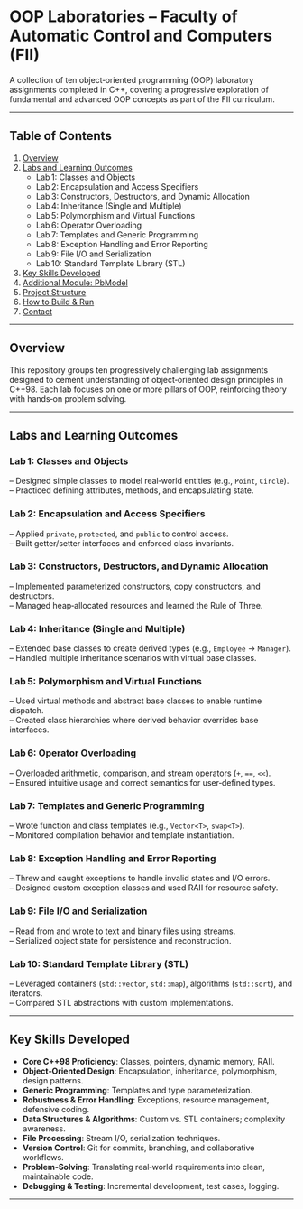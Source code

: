# OOP Laboratories – Faculty of Automatic Control and Computers (FII)

A collection of ten object‑oriented programming (OOP) laboratory assignments completed in C++, covering a progressive exploration of fundamental and advanced OOP concepts as part of the FII curriculum.

---

## Table of Contents

1. [Overview](#overview)  
2. [Labs and Learning Outcomes](#labs-and-learning-outcomes)  
   - Lab 1: Classes and Objects  
   - Lab 2: Encapsulation and Access Specifiers  
   - Lab 3: Constructors, Destructors, and Dynamic Allocation  
   - Lab 4: Inheritance (Single and Multiple)  
   - Lab 5: Polymorphism and Virtual Functions  
   - Lab 6: Operator Overloading  
   - Lab 7: Templates and Generic Programming  
   - Lab 8: Exception Handling and Error Reporting  
   - Lab 9: File I/O and Serialization  
   - Lab 10: Standard Template Library (STL)  
3. [Key Skills Developed](#key-skills-developed)  
4. [Additional Module: PbModel](#additional-module-pbmodel)  
5. [Project Structure](#project-structure)  
6. [How to Build & Run](#how-to-build--run)  
7. [Contact](#contact)

---

## Overview

This repository groups ten progressively challenging lab assignments designed to cement understanding of object‑oriented design principles in C++98. Each lab focuses on one or more pillars of OOP, reinforcing theory with hands‑on problem solving.

---

## Labs and Learning Outcomes

### Lab 1: Classes and Objects  
– Designed simple classes to model real‑world entities (e.g., `Point`, `Circle`).  
– Practiced defining attributes, methods, and encapsulating state.

### Lab 2: Encapsulation and Access Specifiers  
– Applied `private`, `protected`, and `public` to control access.  
– Built getter/setter interfaces and enforced class invariants.

### Lab 3: Constructors, Destructors, and Dynamic Allocation  
– Implemented parameterized constructors, copy constructors, and destructors.  
– Managed heap‑allocated resources and learned the Rule of Three.

### Lab 4: Inheritance (Single and Multiple)  
– Extended base classes to create derived types (e.g., `Employee` → `Manager`).  
– Handled multiple inheritance scenarios with virtual base classes.

### Lab 5: Polymorphism and Virtual Functions  
– Used virtual methods and abstract base classes to enable runtime dispatch.  
– Created class hierarchies where derived behavior overrides base interfaces.

### Lab 6: Operator Overloading  
– Overloaded arithmetic, comparison, and stream operators (`+`, `==`, `<<`).  
– Ensured intuitive usage and correct semantics for user‑defined types.

### Lab 7: Templates and Generic Programming  
– Wrote function and class templates (e.g., `Vector<T>`, `swap<T>`).  
– Monitored compilation behavior and template instantiation.

### Lab 8: Exception Handling and Error Reporting  
– Threw and caught exceptions to handle invalid states and I/O errors.  
– Designed custom exception classes and used RAII for resource safety.

### Lab 9: File I/O and Serialization  
– Read from and wrote to text and binary files using streams.  
– Serialized object state for persistence and reconstruction.

### Lab 10: Standard Template Library (STL)  
– Leveraged containers (`std::vector`, `std::map`), algorithms (`std::sort`), and iterators.  
– Compared STL abstractions with custom implementations.

---

## Key Skills Developed

- **Core C++98 Proficiency**: Classes, pointers, dynamic memory, RAII.  
- **Object‑Oriented Design**: Encapsulation, inheritance, polymorphism, design patterns.  
- **Generic Programming**: Templates and type parameterization.  
- **Robustness & Error Handling**: Exceptions, resource management, defensive coding.  
- **Data Structures & Algorithms**: Custom vs. STL containers; complexity awareness.  
- **File Processing**: Stream I/O, serialization techniques.  
- **Version Control**: Git for commits, branching, and collaborative workflows.  
- **Problem‑Solving**: Translating real‑world requirements into clean, maintainable code.  
- **Debugging & Testing**: Incremental development, test cases, logging.

---

